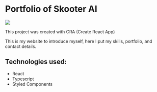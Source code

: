 # Portfolio of Skooter AI 

<img src ="https://github.com/Codeskooter/Codeskooter/blob/5920a79f4c5977332a67caf91125241cf0fc46b5/www.skooter.in.png" />
 
This project was created with CRA (Create React App)

This is my website to introduce myself, here I put my skills, portfolio, and contact details.

## Technologies used:
- React
- Typescript
- Styled Components
 
